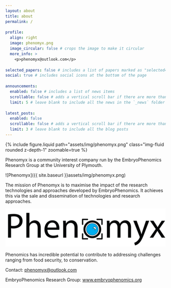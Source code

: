 ```yaml
---
layout: about
title: about
permalink: /

profile:
  align: right
  image: phenomyx.png
  image_circular: false # crops the image to make it circular
  more_info: >
    <p>phenomyx@outlook.com</p>

selected_papers: false # includes a list of papers marked as "selected={true}"
social: true # includes social icons at the bottom of the page

announcements:
  enabled: false # includes a list of news items
  scrollable: false # adds a vertical scroll bar if there are more than 3 news items
  limit: 5 # leave blank to include all the news in the `_news` folder

latest_posts:
  enabled: false
  scrollable: false # adds a vertical scroll bar if there are more than 3 new posts items
  limit: 3 # leave blank to include all the blog posts
---
```


{% include figure.liquid path="assets/img/phenomyx.png" class="img-fluid rounded z-depth-1" zoomable=true %}




Phenomyx is a community interest company run by the EmbryoPhenomics Research Group at the University of Plymouth. 

![Phenomyx]({{ site.baseurl }}assets/img/phenomyx.png)

The mission of Phenomyx is to maximise the impact of the research technologies and approaches developed by EmbryoPhenomics. It achieves this via the sale and dissemination of technologies and research approaches.

![Phenomyx](/assets/img/phenomyx.png)

Phenomics has incredible potential to contribute to addressing challenges ranging from food security, to conservation.





Contact: phenomyx@outlook.com

EmbryoPhenomics Research Group: www.embryophenomics.org

